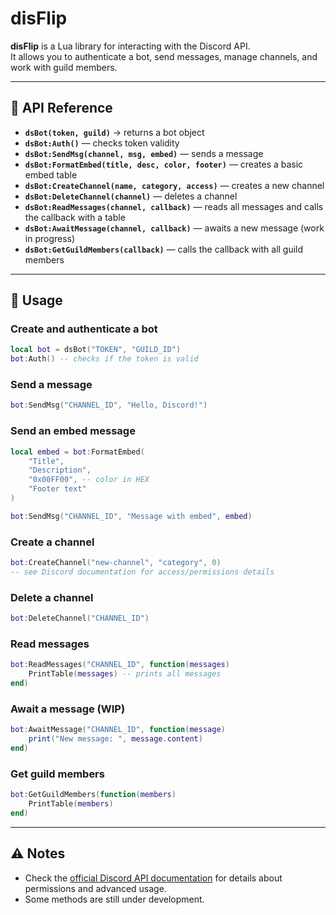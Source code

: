 # disFlip

**disFlip** is a Lua library for interacting with the Discord API.  
It allows you to authenticate a bot, send messages, manage channels, and work with guild members.

---

## 📌 API Reference

* **`dsBot(token, guild)`** → returns a bot object
* **`dsBot:Auth()`** — checks token validity
* **`dsBot:SendMsg(channel, msg, embed)`** — sends a message
* **`dsBot:FormatEmbed(title, desc, color, footer)`** — creates a basic embed table
* **`dsBot:CreateChannel(name, category, access)`** — creates a new channel
* **`dsBot:DeleteChannel(channel)`** — deletes a channel
* **`dsBot:ReadMessages(channel, callback)`** — reads all messages and calls the callback with a table
* **`dsBot:AwaitMessage(channel, callback)`** — awaits a new message (work in progress)
* **`dsBot:GetGuildMembers(callback)`** — calls the callback with all guild members

---

## 📖 Usage

### Create and authenticate a bot
```lua
local bot = dsBot("TOKEN", "GUILD_ID")
bot:Auth() -- checks if the token is valid
````

### Send a message

```lua
bot:SendMsg("CHANNEL_ID", "Hello, Discord!")
```

### Send an embed message

```lua
local embed = bot:FormatEmbed(
    "Title",
    "Description",
    "0x00FF00", -- color in HEX
    "Footer text"
)

bot:SendMsg("CHANNEL_ID", "Message with embed", embed)
```

### Create a channel

```lua
bot:CreateChannel("new-channel", "category", 0) 
-- see Discord documentation for access/permissions details
```

### Delete a channel

```lua
bot:DeleteChannel("CHANNEL_ID")
```

### Read messages

```lua
bot:ReadMessages("CHANNEL_ID", function(messages)
    PrintTable(messages) -- prints all messages
end)
```

### Await a message (WIP)

```lua
bot:AwaitMessage("CHANNEL_ID", function(message)
    print("New message: ", message.content)
end)
```

### Get guild members

```lua
bot:GetGuildMembers(function(members)
    PrintTable(members)
end)
```

---

## ⚠️ Notes

* Check the [official Discord API documentation](https://discord.com/developers/docs/intro) for details about permissions and advanced usage.
* Some methods are still under development.
